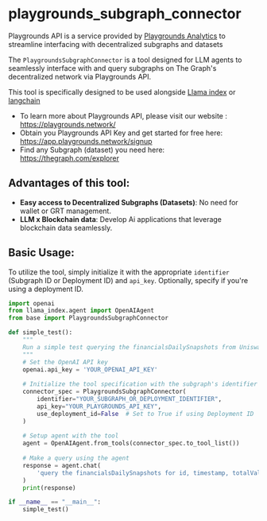 # playgrounds_subgraph_connector

Playgrounds API is a service provided by [Playgrounds Analytics](https://playgrounds.network) to streamline interfacing with decentralized subgraphs and datasets

The `PlaygroundsSubgraphConnector` is a tool designed for LLM agents to seamlessly interface with and query subgraphs on The Graph's decentralized network via Playgrounds API.

This tool is specifically designed to be used alongside [Llama index](https://github.com/jerryjliu/llama_index) or [langchain](https://python.langchain.com/docs/modules/agents/tools/custom_tools)

- To learn more about Playgrounds API, please visit our website : https://playgrounds.network/
- Obtain you Playgrounds API Key and get started for free here: https://app.playgrounds.network/signup
- Find any Subgraph (dataset) you need here: https://thegraph.com/explorer

## Advantages of this tool:

- **Easy access to Decentralized Subgraphs (Datasets)**: No need for wallet or GRT management.
- **LLM x Blockchain data**: Develop Ai applications that leverage blockchain data seamlessly.

## Basic Usage:

To utilize the tool, simply initialize it with the appropriate `identifier` (Subgraph ID or Deployment ID) and `api_key`. Optionally, specify if you're using a deployment ID.

```python
import openai
from llama_index.agent import OpenAIAgent
from base import PlaygroundsSubgraphConnector

def simple_test():
    """
    Run a simple test querying the financialsDailySnapshots from Uniswap V3 subgraph using OpenAIAgent and Playgrounds API.
    """
    # Set the OpenAI API key
    openai.api_key = 'YOUR_OPENAI_API_KEY'
    
    # Initialize the tool specification with the subgraph's identifier and the Playgrounds API key
    connector_spec = PlaygroundsSubgraphConnector(
        identifier="YOUR_SUBGRAPH_OR_DEPLOYMENT_IDENTIFIER", 
        api_key="YOUR_PLAYGROUNDS_API_KEY", 
        use_deployment_id=False  # Set to True if using Deployment ID
    )
    
    # Setup agent with the tool
    agent = OpenAIAgent.from_tools(connector_spec.to_tool_list())
    
    # Make a query using the agent
    response = agent.chat(
        'query the financialsDailySnapshots for id, timestamp, totalValueLockedUSD, and dailyVolumeUSD. only give me the first 2 rows'
    )
    print(response)

if __name__ == "__main__":
    simple_test()

```

